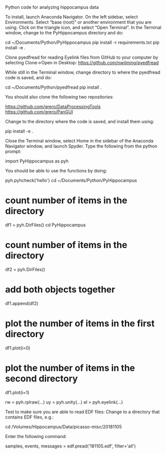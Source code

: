Python code for analyzing hippocampus data

To install, launch Anaconda Navigator. On the left sidebar, select Environments. Select “base (root)” or another environment that you are using. Click on the triangle icon, and select “Open Terminal”. In the Terminal window, change to the PyHippocampus directory and do:

cd ~/Documents/Python/PyHippocampus
pip install -r requirements.txt
pip install -e .

Clone pyedfread for reading Eyelink files from GitHub to your computer by selecting Clone->Open in Desktop: https://github.com/nwilming/pyedfread

While still in the Terminal window, change directory to where the pyedfread code is saved, and do:

cd ~/Documents/Python/pyedfread
pip install .

You should also clone the following two repositories:

https://github.com/grero/DataProcessingTools
https://github.com/grero/PanGUI

Change to the directory where the code is saved, and install them using:

pip install -e .

Close the Terminal window, select Home in the sidebar of the Anaconda Navigator window, and launch Spyder. Type the following from the python prompt: 

import PyHippocampus as pyh

You should be able to use the functions by doing: 

pyh.pyhcheck('hello')
cd ~/Documents/Python/PyHippocampus
# count number of items in the directory
df1 = pyh.DirFiles()
cd PyHippocampus
# count number of items in the directory
df2 = pyh.DirFiles()
# add both objects together
df1.append(df2)
# plot the number of items in the first directory
df1.plot(i=0)
# plot the number of items in the second directory
df1.plot(i=1)

rw = pyh.rplraw(...)
uy = pyh.unity(...)
el = pyh.eyelink(...)

Test to make sure you are able to read EDF files: 
Change to a directory that contains EDF files, e.g.:

cd /Volumes/Hippocampus/Data/picasso-misc/20181105

Enter the following command: 

samples, events, messages = edf.pread('181105.edf', filter='all')
